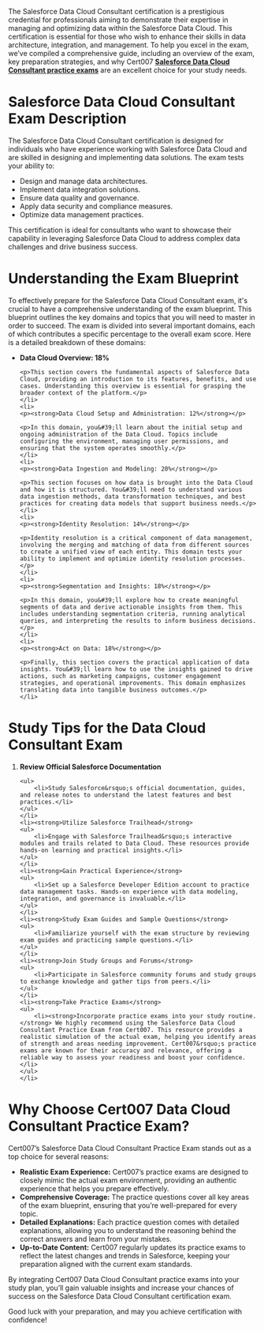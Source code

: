 <p>The Salesforce Data Cloud Consultant certification is a prestigious credential for professionals aiming to demonstrate their expertise in managing and optimizing data within the Salesforce Data Cloud. This certification is essential for those who wish to enhance their skills in data architecture, integration, and management. To help you excel in the exam, we&rsquo;ve compiled a comprehensive guide, including an overview of the exam, key preparation strategies, and why Cert007 <a href="https://www.cert007.com/exam/data-cloud-consultant/"><strong>Salesforce Data Cloud Consultant practice exams</strong></a> are an excellent choice for your study needs.</p>

<h1>Salesforce Data Cloud Consultant Exam Description</h1>

<p>The Salesforce Data Cloud Consultant certification is designed for individuals who have experience working with Salesforce Data Cloud and are skilled in designing and implementing data solutions. The exam tests your ability to:</p>

<ul>
	<li>Design and manage data architectures.</li>
	<li>Implement data integration solutions.</li>
	<li>Ensure data quality and governance.</li>
	<li>Apply data security and compliance measures.</li>
	<li>Optimize data management practices.</li>
</ul>

<p>This certification is ideal for consultants who want to showcase their capability in leveraging Salesforce Data Cloud to address complex data challenges and drive business success.</p>

<h1>Understanding the Exam Blueprint</h1>

<p>To effectively prepare for the Salesforce Data Cloud Consultant exam, it&#39;s crucial to have a comprehensive understanding of the exam blueprint. This blueprint outlines the key domains and topics that you will need to master in order to succeed. The exam is divided into several important domains, each of which contributes a specific percentage to the overall exam score. Here is a detailed breakdown of these domains:</p>

<ul>
	<li>
	<p><strong>Data Cloud Overview: 18%</strong></p>

	<p>This section covers the fundamental aspects of Salesforce Data Cloud, providing an introduction to its features, benefits, and use cases. Understanding this overview is essential for grasping the broader context of the platform.</p>
	</li>
	<li>
	<p><strong>Data Cloud Setup and Administration: 12%</strong></p>

	<p>In this domain, you&#39;ll learn about the initial setup and ongoing administration of the Data Cloud. Topics include configuring the environment, managing user permissions, and ensuring that the system operates smoothly.</p>
	</li>
	<li>
	<p><strong>Data Ingestion and Modeling: 20%</strong></p>

	<p>This section focuses on how data is brought into the Data Cloud and how it is structured. You&#39;ll need to understand various data ingestion methods, data transformation techniques, and best practices for creating data models that support business needs.</p>
	</li>
	<li>
	<p><strong>Identity Resolution: 14%</strong></p>

	<p>Identity resolution is a critical component of data management, involving the merging and matching of data from different sources to create a unified view of each entity. This domain tests your ability to implement and optimize identity resolution processes.</p>
	</li>
	<li>
	<p><strong>Segmentation and Insights: 18%</strong></p>

	<p>In this domain, you&#39;ll explore how to create meaningful segments of data and derive actionable insights from them. This includes understanding segmentation criteria, running analytical queries, and interpreting the results to inform business decisions.</p>
	</li>
	<li>
	<p><strong>Act on Data: 18%</strong></p>

	<p>Finally, this section covers the practical application of data insights. You&#39;ll learn how to use the insights gained to drive actions, such as marketing campaigns, customer engagement strategies, and operational improvements. This domain emphasizes translating data into tangible business outcomes.</p>
	</li>
</ul>

<h1>Study Tips for the Data Cloud Consultant Exam</h1>

<ol>
	<li><strong>Review Official Salesforce Documentation</strong>

	<ul>
		<li>Study Salesforce&rsquo;s official documentation, guides, and release notes to understand the latest features and best practices.</li>
	</ul>
	</li>
	<li><strong>Utilize Salesforce Trailhead</strong>
	<ul>
		<li>Engage with Salesforce Trailhead&rsquo;s interactive modules and trails related to Data Cloud. These resources provide hands-on learning and practical insights.</li>
	</ul>
	</li>
	<li><strong>Gain Practical Experience</strong>
	<ul>
		<li>Set up a Salesforce Developer Edition account to practice data management tasks. Hands-on experience with data modeling, integration, and governance is invaluable.</li>
	</ul>
	</li>
	<li><strong>Study Exam Guides and Sample Questions</strong>
	<ul>
		<li>Familiarize yourself with the exam structure by reviewing exam guides and practicing sample questions.</li>
	</ul>
	</li>
	<li><strong>Join Study Groups and Forums</strong>
	<ul>
		<li>Participate in Salesforce community forums and study groups to exchange knowledge and gather tips from peers.</li>
	</ul>
	</li>
	<li><strong>Take Practice Exams</strong>
	<ul>
		<li><strong>Incorporate practice exams into your study routine.</strong> We highly recommend using the Salesforce Data Cloud Consultant Practice Exam from Cert007. This resource provides a realistic simulation of the actual exam, helping you identify areas of strength and areas needing improvement. Cert007&rsquo;s practice exams are known for their accuracy and relevance, offering a reliable way to assess your readiness and boost your confidence.</li>
	</ul>
	</li>
</ol>

<h1>Why Choose Cert007 Data Cloud Consultant Practice Exam?</h1>

<p>Cert007&rsquo;s Salesforce Data Cloud Consultant Practice Exam stands out as a top choice for several reasons:</p>

<ul>
	<li><strong>Realistic Exam Experience:</strong> Cert007&rsquo;s practice exams are designed to closely mimic the actual exam environment, providing an authentic experience that helps you prepare effectively.</li>
	<li><strong>Comprehensive Coverage:</strong> The practice questions cover all key areas of the exam blueprint, ensuring that you&rsquo;re well-prepared for every topic.</li>
	<li><strong>Detailed Explanations:</strong> Each practice question comes with detailed explanations, allowing you to understand the reasoning behind the correct answers and learn from your mistakes.</li>
	<li><strong>Up-to-Date Content:</strong> Cert007 regularly updates its practice exams to reflect the latest changes and trends in Salesforce, keeping your preparation aligned with the current exam standards.</li>
</ul>

<p>By integrating Cert007 Data Cloud Consultant practice exams into your study plan, you&rsquo;ll gain valuable insights and increase your chances of success on the Salesforce Data Cloud Consultant certification exam.</p>

<p>Good luck with your preparation, and may you achieve certification with confidence!</p>

<p><!-- notionvc: c9f3bff6-b8cd-45b6-a25c-8d2c803717c5 --></p>
